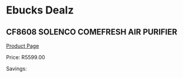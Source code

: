 
# Ebucks Dealz
## CF8608 SOLENCO COMEFRESH AIR PURIFIER
[Product Page](https://www.ebucks.com/web/shop/productSelected.do?prodId=1191151845&catId=1157551316)

Price: R5599.00

Savings: 


	